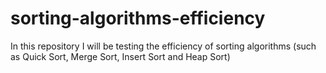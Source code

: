 # sorting-algorithms-efficiency
In this repository I will be testing the efficiency of sorting algorithms (such as Quick Sort, Merge Sort, Insert Sort and Heap Sort)
